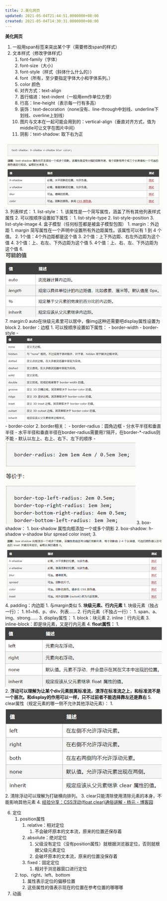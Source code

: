 ```yaml
---
title: 2.美化网页
updated: 2021-05-04T21:44:51.0000000+08:00
created: 2021-05-04T14:30:31.0000000+08:00
---
```


**美化网页**
1.  一般用span标签来突出某个字（需要修改span的样式）
2.  文本样式（修改字体样式）
    1.  font-family（字体）
    2.  font-size（大小）
    3.  font-style（样式（斜体什么什么的））
    4.  font（所有，至少要指定字体大小和字体系列。）
    5.  color 颜色
    6.  对齐方式：text-align
    7.  首行缩进：text-indent（一般用em作单位方便）
    8.  行高：line-height（表示每一行有多高）
    9.  装饰：text-decoration（none没有、line-through中划线、underline下划线、overline上划线）
    10. 图片与文本在一起可能会用到的：vertical-align（垂直对齐方式，值为middle可让文字在图片中间）
    11. 阴影：text-shadow:
取下右为正

![image1](resources/image1-1.png)
3.  列表样式：
    1.  list-style：
        1.  该属性是一个简写属性，涵盖了所有其他列表样式属性
        2.  可以按顺序设置如下属性：
            1.  list-style-type
            2.  list-style-position
            3.  list-style-image
4.  盒子模型（任何标签都是被盒子模型包围）
    1.  margin：外边距
        1.  margin 简写属性在一个声明中设置所有外边距属性。该属性可以有 1 到 4 个值。
        2.  1个值：4个外边距都是这个值
        3.  2个值：上下外边距、右左外边距为这个值
        4.  3个值：上、右左、下外边距为这个值
        5.  4个值：上、右、左、下外边距为这个值
        6.  ![image2](resources/image2-1.png)
        7.  margin:0 auto在块级元素里可以居中，像img这种还需要吧display属性设置为block
    2.  border：边框
        1.  可以按顺序设置如下属性：
            - border-width
            - border-style
              - ![image3](resources/image3-1.png)
            - border-color
        2.  border相关：
            - border-radius：圆角边框
              - 分水平半径和垂直半径
              - 水平半径和垂直半径在border-radius需要用’/‘隔开，在border-\*-radius则不能
              - 默认以左上、右上、右下、左下的顺序
              - ![image4](resources/image4-1.png)
    3.  box-shadow：
        1.  box-shadow 属性向框添加一个或多个阴影
        2.  box-shadow: h-shadow v-shadow blur spread color inset;
        3.  ![image5](resources/image5-1.png)
    4.  padding：内边距
        1.  与margin类似
5.  **块级元素、行内元素**
    1.  块级元素（独占一行）：
        1.  h1\~h6、p、div、列表……
    2.  行内元素（不独占一行）：
        1.  span、a、img、strong……
    3.  display属性：
        1.  block：块元素
        2.  inline：行内元素
        3.  inline-block：即是块元素，又是行内元素
    4.  **float属性：**
        1.  ![image6](resources/image6-1.png)
        2.  **浮动可以理解为让某个div元素脱离标准流，漂浮在标准流之上，和标准流不是一个层次。和display的作用可以一样，只不过前者不能选择靠左还是靠右**
    5.  clear属性（规定元素的哪一侧不允许其他浮动元素）：
        1.  ![image7](resources/image7-1.png)
        2.  清除浮动可以理解为打破横向排列。
        3.  clear只能清除使用清除元素的本身，不能影响其他元素
        4.  [经验分享：CSS浮动(float,clear)通俗讲解 - 杨元 - 博客园](https://www.cnblogs.com/iyangyuan/archive/2013/03/27/2983813.html)

6.  定位
    1.  position属性
        1.  relative：相对定位
            1.  不会破坏原本的文本流，原来的位置还保存着
        2.  absolute：绝对定位
            1.  父级没有定位（没有position属性）就根据浏览器定位，否则就根据父级元素定位
            2.  会破坏原本的文本流，原来的位置没保存着
        3.  fixed：固定定位
            1.  相对于浏览器窗口进行定位
    2.  top、right、left、bottom
        1.  属性表示定位的偏移位置
        2.  这些属性的值表示现在的位置在参考位置的哪哪哪
7.  动画
